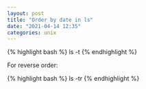 ```yaml
---
layout: post
title: "Order by date in ls"
date: "2021-04-14 12:35"
categories: unix
---
```


{% highlight bash %}
ls -t
{% endhighlight %}

For reverse order:

{% highlight bash %}
ls -tr
{% endhighlight %}
